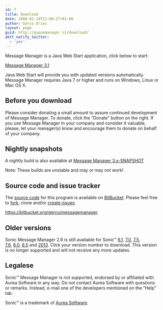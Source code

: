 ```yaml
---
id: 7
title: Download
date: 2008-02-19T21:09:27+01:00
author: Gerco Dries
layout: page
guid: http://queuemanager.nl/download/
aktt_notify_twitter:
  - 'yes'
---
```

Message Manager is a Java Web Start application, click below to start:

[Message Manager 3.1](http://queuemanager.nl/app/MessageManager.jnlp)

Java Web Start will provide you with updated versions automatically. Message Manager requires Java 7 or higher and runs on Windows, Linux or Mac OS X.

## Before you download

Please consider donating a small amount to assure continued development of Message Manager. To donate, click the &#8220;Donate&#8221; button on the right. If you use Message Manager in your company and consider it valuable, please, let your manager(s) know and encourage them to donate on behalf of your company.

## Nightly snapshots

A nightly build is also available at [Message Manager 3.x-SNAPSHOT](http://queuemanager.nl/v3/nightly/app/MessageManager.jnlp)

Note: These builds are unstable and may or may not work!

## Source code and issue tracker

The <a title="messagemanager-2.x repository" href="https://bitbucket.org/gerco/messagemanager" target="_blank" rel="noopener">source code</a> for this program is available on <a title="messagemanager-2.x repository" href="https://bitbucket.org/gerco/messagemanager" target="_blank" rel="noopener">BitBucket</a>. Please feel free to [fork](https://bitbucket.org/gerco/messagemanager/fork), clone and/or [create issues](https://bitbucket.org/gerco/messagemanager/issues/new "Create a new issue").

<a href="https://bitbucket.org/gerco/messagemanager" target="_blank" rel="noopener">https://bitbucket.org/gerco/messagemanager</a>

## Older versions

Sonic Message Manager 2.6 is still available for Sonic&#x2122; [6.1](../6.1/SonicMessageManager.jnlp), [7.0](../7.0/SonicMessageManager.jnlp), [7.5](../7.5/SonicMessageManager.jnlp), [7.6](../7.6/SonicMessageManager.jnlp), [8.0](../8.0/SonicMessageManager.jnlp), [8.5](http://queuemanager.nl/8.5/SonicMessageManager.jnlp) and [2013](http://queuemanager.nl/8.6/SonicMessageManager.jnlp "2013"). Click your version number to download. This version is no longer supported and will not receive any more updates.

## Legalese

Sonic&#x2122; Message Manager is not supported, endorsed by or affiliated with Aurea Software in any way. Do not contact Aurea Software with questions or remarks. Instead, e-mail one of the developers mentioned on the &#8220;Help&#8221; tab.

Sonic&#x2122; is a trademark of <a title="Aurea Software" href="http://www.aurea.com" target="_blank" rel="noopener">Aurea Software</a>.